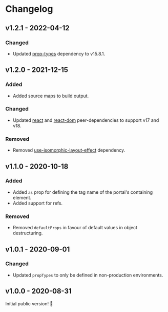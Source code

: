 # Changelog

## v1.2.1 - 2022-04-12

### Changed

- Updated [prop-types](https://www.npmjs.com/package/prop-types) dependency to v15.8.1.

## v1.2.0 - 2021-12-15

### Added

- Added source maps to build output.

### Changed

- Updated [react](https://www.npmjs.com/package/react) and [react-dom](https://www.npmjs.com/package/react-dom) peer-dependencies to support v17 and v18.

### Removed

- Removed [use-isomorphic-layout-effect](https://www.npmjs.com/package/use-isomorphic-layout-effect) dependency.

## v1.1.0 - 2020-10-18

### Added

- Added `as` prop for defining the tag name of the portal's containing element.
- Added support for refs.

### Removed

- Removed `defaultProps` in favour of default values in object destructuring.

## v1.0.1 - 2020-09-01

### Changed

- Updated `propTypes` to only be defined in non-production environments.

## v1.0.0 - 2020-08-31

Initial public version! :tada:
